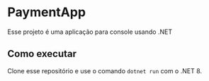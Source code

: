 ﻿# PaymentApp
Esse projeto é uma aplicação para console usando .NET

## Como executar
Clone esse repositório e use o comando `dotnet run` com o .NET 8.